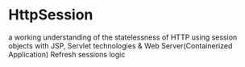 # HttpSession
a working understanding of the statelessness of HTTP using  session objects with JSP, Servlet technologies &amp; Web Server(Containerized Application) Refresh sessions logic
